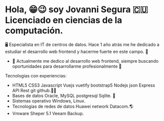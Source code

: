 # Hola,  😁😉 soy Jovanni Segura 🇨🇺 Licenciado en ciencias de la computación.
🖥️ Especialista en IT de centros de datos. Hace 1 año atrás me he dedicado a estudiar el desarrollo web frontend y hacerme fuerte en este campo. 💪

- 🌱 Actualmente me dedico al desarrollo web frontend, siempre buscando oportunidades para desarrollarme profesionalmente 💯

Tecnologias con experiencias:

- HTML5 CSS3 Javascript Vuejs vuetify bootstrap5 Nodejs json Express API Rest git github.💪💯
- Bases de datos Oracle, MySQL postgresql Sqlite. 💪
- Sistemas operativo Windows, Linux.
- Tecnologias de redes de datos Huawei network Datacom.🌎
- Vmware Sheper 5.1 Veeam Backup.
